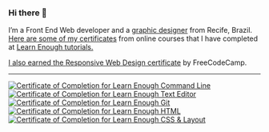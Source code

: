 ### Hi there 👋
I’m a Front End Web developer and a <a href="https://www.behance.net/lucianabacelar" target="_blank">graphic designer</a> from Recife, Brazil. <a href= "https://www.learnenough.com/certificates/luludeolive" target="_blank"> Here are some of my certificates</a> from online courses that I have completed at <a href="https://www.learnenough.com/" target="_blank"> Learn Enough tutorials.<br> <p>I also earned the <a href="https://www.freecodecamp.org/certification/luciana_de_oliveira/responsive-web-design" target="_blank">Responsive Web Design certificate</a> by FreeCodeCamp.</p><hr>
<a href="https://www.learnenough.com/certificates/luludeolive" target="_blank"><img src="https://www.learnenough.com/certificates/luludeolive/command-line-tutorial.svg" alt="Certificate of Completion for Learn Enough Command Line"></a><a href="https://www.learnenough.com/certificates/luludeolive"><img src="https://www.learnenough.com/certificates/luludeolive/text-editor-tutorial.svg" alt="Certificate of Completion for Learn Enough Text Editor"></a><a href="https://www.learnenough.com/certificates/luludeolive"><img src="https://www.learnenough.com/certificates/luludeolive/git-tutorial.svg" alt="Certificate of Completion for Learn Enough Git"></a><a href="https://www.learnenough.com/certificates/luludeolive"><img src="https://www.learnenough.com/certificates/luludeolive/html-tutorial.svg" alt="Certificate of Completion for Learn Enough HTML"></a><a href="https://www.learnenough.com/certificates/luludeolive"><img src="https://www.learnenough.com/certificates/luludeolive/css-and-layout-tutorial.svg" alt="Certificate of Completion for Learn Enough CSS &amp; Layout"></a>

<!--
**ludeoliveira/ludeoliveira** is a ✨ _special_ ✨ repository because its `README.md` (this file) appears on your GitHub profile.

